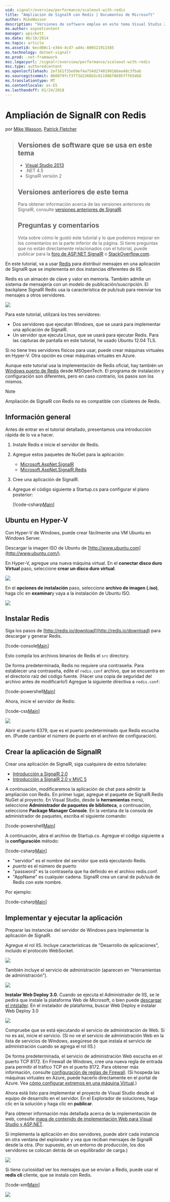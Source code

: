 ```yaml
---
uid: signalr/overview/performance/scaleout-with-redis
title: "Ampliación de SignalR con Redis | Documentos de Microsoft"
author: MikeWasson
description: "Versiones de software emplea en este tema Visual Studio 2013 .NET 4.5 SignalR las versiones anteriores de la versión 2 de este tema para obtener información acerca de las versiones anteriores de..."
ms.author: aspnetcontent
manager: wpickett
ms.date: 06/10/2014
ms.topic: article
ms.assetid: 6ecd08c1-e364-4cd7-ad4c-806521911585
ms.technology: dotnet-signalr
ms.prod: .net-framework
msc.legacyurl: /signalr/overview/performance/scaleout-with-redis
msc.type: authoredcontent
ms.openlocfilehash: 2ef161f35e69ef4a754d2740199166ee48c3fbab
ms.sourcegitcommit: 060879fcf3f73d2366b5c811986f8695fff65db8
ms.translationtype: MT
ms.contentlocale: es-ES
ms.lasthandoff: 01/24/2018
---
```

<a name="signalr-scaleout-with-redis"></a>Ampliación de SignalR con Redis
====================
por [Mike Wasson](https://github.com/MikeWasson), [Patrick Fletcher](https://github.com/pfletcher)

> ## <a name="software-versions-used-in-this-topic"></a>Versiones de software que se usa en este tema
> 
> 
> - [Visual Studio 2013](https://www.microsoft.com/visualstudio/eng/2013-downloads)
> - .NET 4.5
> - SignalR versión 2
>   
> 
> 
> ## <a name="previous-versions-of-this-topic"></a>Versiones anteriores de este tema
> 
> Para obtener información acerca de las versiones anteriores de SignalR, consulte [versiones anteriores de SignalR](../older-versions/index.md).
> 
> ## <a name="questions-and-comments"></a>Preguntas y comentarios
> 
> Vota sobre cómo le gustó este tutorial y lo que podemos mejorar en los comentarios en la parte inferior de la página. Si tiene preguntas que no están directamente relacionados con el tutorial, puede publicar para la [foro de ASP.NET SignalR](https://forums.asp.net/1254.aspx/1?ASP+NET+SignalR) o [StackOverflow.com](http://stackoverflow.com/).


En este tutorial, va a usar [Redis](http://redis.io/) para distribuir mensajes en una aplicación de SignalR que se implementa en dos instancias diferentes de IIS.

Redis es un almacén de clave y valor en memoria. También admite un sistema de mensajería con un modelo de publicación/suscripción. El backplane SignalR Redis usa la característica de pub/sub para reenviar los mensajes a otros servidores.

![](scaleout-with-redis/_static/image1.png)

Para este tutorial, utilizará los tres servidores:

- Dos servidores que ejecutan Windows, que se usará para implementar una aplicación de SignalR.
- Un servidor que ejecuta Linux, que se usará para ejecutar Redis. Para las capturas de pantalla en este tutorial, he usado Ubuntu 12.04 TLS.

Si no tiene tres servidores físicos para usar, puede crear máquinas virtuales en Hyper-V. Otra opción es crear máquinas virtuales en Azure.

Aunque este tutorial usa la implementación de Redis oficial, hay también un [Windows puerto de Redis](https://github.com/MSOpenTech/redis) desde MSOpenTech. El programa de instalación y configuración son diferentes, pero en caso contrario, los pasos son los mismos.

> [!NOTE] 
> 
> Ampliación de SignalR con Redis no es compatible con clústeres de Redis.


## <a name="overview"></a>Información general

Antes de entrar en el tutorial detallado, presentamos una introducción rápida de lo va a hacer.

1. Instale Redis e inicie el servidor de Redis.
2. Agregue estos paquetes de NuGet para la aplicación: 

    - [Microsoft.AspNet.SignalR](http://nuget.org/packages/Microsoft.AspNet.SignalR)
    - [Microsoft.AspNet.SignalR.Redis](http://nuget.org/packages/Microsoft.AspNet.SignalR.Redis)
3. Cree una aplicación de SignalR.
4. Agregue el código siguiente a Startup.cs para configurar el plano posterior: 

    [!code-csharp[Main](scaleout-with-redis/samples/sample1.cs)]

## <a name="ubuntu-on-hyper-v"></a>Ubuntu en Hyper-V

Con Hyper-V de Windows, puede crear fácilmente una VM Ubuntu en Windows Server.

Descargar la imagen ISO de Ubuntu de [http://www.ubuntu.com](http://www.ubuntu.com/).

En Hyper-V, agregue una nueva máquina virtual. En el **conectar disco duro Virtual** paso, seleccione **crear un disco duro virtual**.

![](scaleout-with-redis/_static/image2.png)

En el **opciones de instalación** paso, seleccione **archivo de imagen (.iso)**, haga clic en **examinar**y vaya a la instalación de Ubuntu ISO.

![](scaleout-with-redis/_static/image3.png)

## <a name="install-redis"></a>Instalar Redis

Siga los pasos de [http://redis.io/download](http://redis.io/download) para descargar y generar Redis.

[!code-console[Main](scaleout-with-redis/samples/sample2.cmd)]

Esto compila los archivos binarios de Redis el `src` directory.

De forma predeterminada, Redis no requiere una contraseña. Para establecer una contraseña, edite el `redis.conf` archivo, que se encuentra en el directorio raíz del código fuente. (Hacer una copia de seguridad del archivo antes de modificarlo!) Agregue la siguiente directiva a `redis.conf`:

[!code-powershell[Main](scaleout-with-redis/samples/sample3.ps1)]

Ahora, inicie el servidor de Redis:

[!code-css[Main](scaleout-with-redis/samples/sample4.css)]

![](scaleout-with-redis/_static/image4.png)

Abrir el puerto 6379, que es el puerto predeterminado que Redis escucha en. (Puede cambiar el número de puerto en el archivo de configuración).

## <a name="create-the-signalr-application"></a>Crear la aplicación de SignalR

Crear una aplicación de SignalR, siga cualquiera de estos tutoriales:

- [Introducción a SignalR 2.0](../getting-started/tutorial-getting-started-with-signalr.md)
- [Introducción a SignalR 2.0 y MVC 5](../getting-started/tutorial-getting-started-with-signalr-and-mvc.md)

A continuación, modificaremos la aplicación de chat para admitir la ampliación con Redis. En primer lugar, agregue el paquete de SignalR.Redis NuGet al proyecto. En Visual Studio, desde la **herramientas** menú, seleccione **Administrador de paquetes de biblioteca**, a continuación, seleccione **Package Manager Console**. En la ventana de la consola de administrador de paquetes, escriba el siguiente comando:

[!code-powershell[Main](scaleout-with-redis/samples/sample5.ps1)]

A continuación, abra el archivo de Startup.cs. Agregue el código siguiente a la **configuración** método:

[!code-csharp[Main](scaleout-with-redis/samples/sample6.cs)]

- "servidor" es el nombre del servidor que está ejecutando Redis.
- *puerto* es el número de puerto
- "password" es la contraseña que ha definido en el archivo redis.conf.
- "AppName" es cualquier cadena. SignalR crea un canal de pub/sub de Redis con este nombre.

Por ejemplo:

[!code-csharp[Main](scaleout-with-redis/samples/sample7.cs)]

## <a name="deploy-and-run-the-application"></a>Implementar y ejecutar la aplicación

Preparar las instancias del servidor de Windows para implementar la aplicación de SignalR.

Agregue el rol IIS. Incluye características de "Desarrollo de aplicaciones", incluido el protocolo WebSocket.

![](scaleout-with-redis/_static/image5.png)

También incluye el servicio de administración (aparecen en "Herramientas de administración").

![](scaleout-with-redis/_static/image6.png)

**Instalar Web Deploy 3.0.** Cuando se ejecuta el Administrador de IIS, se le pedirá que instale la plataforma Web de Microsoft, o bien puede [descargar el intstaller](https://go.microsoft.com/fwlink/?LinkId=255386). En el instalador de plataforma, buscar Web Deploy e instalar Web Deploy 3.0

![](scaleout-with-redis/_static/image7.png)

Compruebe que se está ejecutando el servicio de administración de Web. Si no es así, inicie el servicio. (Si no ve el servicio de administración Web en la lista de servicios de Windows, asegúrese de que instala el servicio de administración cuando se agrega el rol IIS.)

De forma predeterminada, el servicio de administración Web escucha en el puerto TCP 8172. En Firewall de Windows, cree una nueva regla de entrada para permitir el tráfico TCP en el puerto 8172. Para obtener más información, consulte [configuración de reglas de Firewall](https://technet.microsoft.com/library/dd448559(WS.10).aspx). (Si hospeda las máquinas virtuales en Azure, puede hacerlo directamente en el portal de Azure. Vea [cómo configurar extremos en una máquina Virtual](https://azure.microsoft.com/documentation/articles/virtual-machines-set-up-endpoints/).)

Ahora está listo para implementar el proyecto de Visual Studio desde el equipo de desarrollo en el servidor. En el Explorador de soluciones, haga clic en la solución y haga clic en **publicar**.

Para obtener información más detallada acerca de la implementación de web, consulte [mapa de contenido de implementación Web para Visual Studio y ASP.NET](../../../whitepapers/aspnet-web-deployment-content-map.md).

Si implementa la aplicación en dos servidores, puede abrir cada instancia en otra ventana del explorador y vea que reciban mensajes de SignalR desde la otra. (Por supuesto, en un entorno de producción, los dos servidores se colocan detrás de un equilibrador de carga.)

![](scaleout-with-redis/_static/image8.png)

Si tiene curiosidad ver los mensajes que se envían a Redis, puede usar el **redis cli** cliente, que se instala con Redis.

[!code-xml[Main](scaleout-with-redis/samples/sample8.xml)]

![](scaleout-with-redis/_static/image9.png)
